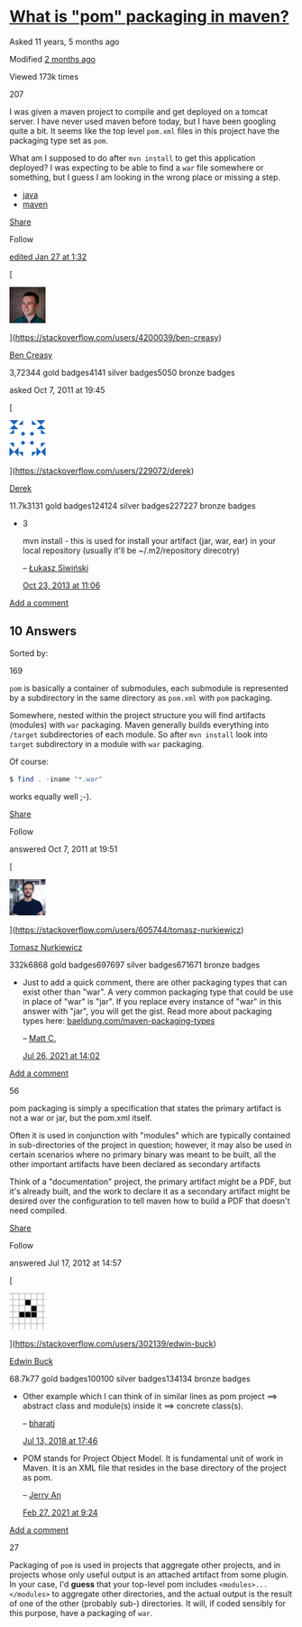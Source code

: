 # [What is "pom" packaging in maven?](https://stackoverflow.com/questions/7692161/what-is-pom-packaging-in-maven)

Asked 11 years, 5 months ago

Modified [2 months ago](https://stackoverflow.com/questions/7692161/what-is-pom-packaging-in-maven?lastactivity "2023-01-27 01:32:12Z")

Viewed 173k times

207

[](https://stackoverflow.com/posts/7692161/timeline)

I was given a maven project to compile and get deployed on a tomcat server. I have never used maven before today, but I have been googling quite a bit. It seems like the top level `pom.xml` files in this project have the packaging type set as `pom`.

What am I supposed to do after `mvn install` to get this application deployed? I was expecting to be able to find a `war` file somewhere or something, but I guess I am looking in the wrong place or missing a step.

-   [java](https://stackoverflow.com/questions/tagged/java "show questions tagged 'java'")
-   [maven](https://stackoverflow.com/questions/tagged/maven "show questions tagged 'maven'")

[Share](https://stackoverflow.com/q/7692161 "Short permalink to this question")

Follow

[edited Jan 27 at 1:32](https://stackoverflow.com/posts/7692161/revisions "show all edits to this post")

[

![Ben Creasy's user avatar](media/Ben_Creasy's_user_avatar.jpg)

](https://stackoverflow.com/users/4200039/ben-creasy)

[Ben Creasy](https://stackoverflow.com/users/4200039/ben-creasy)

3,72344 gold badges4141 silver badges5050 bronze badges

asked Oct 7, 2011 at 19:45

[

![Derek's user avatar](media/Derek's_user_avatar.png)

](https://stackoverflow.com/users/229072/derek)

[Derek](https://stackoverflow.com/users/229072/derek)

11.7k3131 gold badges124124 silver badges227227 bronze badges

-   3
    
    mvn install - this is used for install your artifact (jar, war, ear) in your local repository (usually it'll be ~/.m2/repository direcotry)
    
    – [Łukasz Siwiński](https://stackoverflow.com/users/235973/%c5%81ukasz-siwi%c5%84ski "330 reputation")
    
    [Oct 23, 2013 at 11:06](https://stackoverflow.com/questions/7692161/what-is-pom-packaging-in-maven#comment28990895_7692161)
    

[Add a comment](https://stackoverflow.com/questions/7692161/what-is-pom-packaging-in-maven# "Use comments to ask for more information or suggest improvements. Avoid answering questions in comments.")

## 10 Answers

Sorted by:

169

[](https://stackoverflow.com/posts/7692214/timeline)

`pom` is basically a container of submodules, each submodule is represented by a subdirectory in the same directory as `pom.xml` with `pom` packaging.

Somewhere, nested within the project structure you will find artifacts (modules) with `war` packaging. Maven generally builds everything into `/target` subdirectories of each module. So after `mvn install` look into `target` subdirectory in a module with `war` packaging.

Of course:

```lua
$ find . -iname "*.war"
```

works equally well ;-).

[Share](https://stackoverflow.com/a/7692214 "Short permalink to this answer")

Follow

answered Oct 7, 2011 at 19:51

[

![Tomasz Nurkiewicz's user avatar](media/Tomasz_Nurkiewicz's_user_avatar.jpg)

](https://stackoverflow.com/users/605744/tomasz-nurkiewicz)

[Tomasz Nurkiewicz](https://stackoverflow.com/users/605744/tomasz-nurkiewicz)

332k6868 gold badges697697 silver badges671671 bronze badges

-   Just to add a quick comment, there are other packaging types that can exist other than "war". A very common packaging type that could be use in place of "war" is "jar". If you replace every instance of "war" in this answer with "jar", you will get the gist. Read more about packaging types here: [baeldung.com/maven-packaging-types](https://www.baeldung.com/maven-packaging-types)
    
    – [Matt C.](https://stackoverflow.com/users/4052745/matt-c "1,850 reputation")
    
    [Jul 26, 2021 at 14:02](https://stackoverflow.com/questions/7692161/what-is-pom-packaging-in-maven#comment121114301_7692214)
    

[Add a comment](https://stackoverflow.com/questions/7692161/what-is-pom-packaging-in-maven# "Use comments to ask for more information or suggest improvements. Avoid comments like “+1” or “thanks”.")

56

[](https://stackoverflow.com/posts/11525305/timeline)

pom packaging is simply a specification that states the primary artifact is not a war or jar, but the pom.xml itself.

Often it is used in conjunction with "modules" which are typically contained in sub-directories of the project in question; however, it may also be used in certain scenarios where no primary binary was meant to be built, all the other important artifacts have been declared as secondary artifacts

Think of a "documentation" project, the primary artifact might be a PDF, but it's already built, and the work to declare it as a secondary artifact might be desired over the configuration to tell maven how to build a PDF that doesn't need compiled.

[Share](https://stackoverflow.com/a/11525305 "Short permalink to this answer")

Follow

answered Jul 17, 2012 at 14:57

[

![Edwin Buck's user avatar](media/Edwin_Buck's_user_avatar.png)

](https://stackoverflow.com/users/302139/edwin-buck)

[Edwin Buck](https://stackoverflow.com/users/302139/edwin-buck)

68.7k77 gold badges100100 silver badges134134 bronze badges

-   Other example which I can think of in similar lines as pom project ==> abstract class and module(s) inside it ==> concrete class(s).
    
    – [bharatj](https://stackoverflow.com/users/1504824/bharatj "2,237 reputation")
    
    [Jul 13, 2018 at 17:46](https://stackoverflow.com/questions/7692161/what-is-pom-packaging-in-maven#comment89636481_11525305)
    
-   POM stands for Project Object Model. It is fundamental unit of work in Maven. It is an XML file that resides in the base directory of the project as pom.
    
    – [Jerry An](https://stackoverflow.com/users/10153574/jerry-an "987 reputation")
    
    [Feb 27, 2021 at 9:24](https://stackoverflow.com/questions/7692161/what-is-pom-packaging-in-maven#comment117383106_11525305)
    

[Add a comment](https://stackoverflow.com/questions/7692161/what-is-pom-packaging-in-maven# "Use comments to ask for more information or suggest improvements. Avoid comments like “+1” or “thanks”.")

27

[](https://stackoverflow.com/posts/7692220/timeline)

Packaging of `pom` is used in projects that aggregate other projects, and in projects whose only useful output is an attached artifact from some plugin. In your case, I'd **guess** that your top-level pom includes `<modules>...</modules>` to aggregate other directories, and the actual output is the result of one of the other (probably sub-) directories. It will, if coded sensibly for this purpose, have a packaging of `war`.